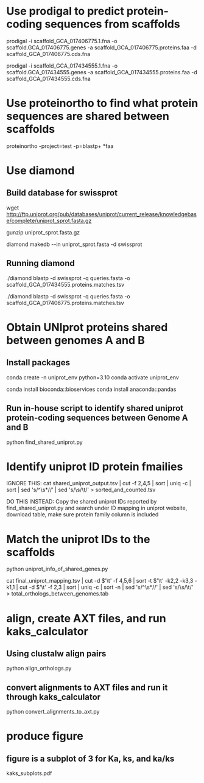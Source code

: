 

# Use prodigal to predict protein-coding sequences from scaffolds

prodigal -i scaffold_GCA_017406775.1.fna -o scaffold.GCA_017406775.genes -a scaffold_GCA_017406775.proteins.faa -d scaffold_GCA_017406775.cds.fna 

prodigal -i scaffold_GCA_017434555.1.fna -o scaffold.GCA_017434555.genes -a scaffold_GCA_017434555.proteins.faa -d scaffold_GCA_017434555.cds.fna 

# Use proteinortho to find what protein sequences are shared between scaffolds

proteinortho -project=test -p=blastp+ *faa

# Use diamond

## Build database for swissprot

wget http://ftp.uniprot.org/pub/databases/uniprot/current_release/knowledgebase/complete/uniprot_sprot.fasta.gz

gunzip uniprot_sprot.fasta.gz

diamond makedb --in uniprot_sprot.fasta -d swissprot


## Running diamond

./diamond blastp -d swissprot -q queries.fasta -o scaffold_GCA_017434555.proteins.matches.tsv

./diamond blastp -d swissprot -q queries.fasta -o scaffold_GCA_017406775.proteins.matches.tsv

# Obtain UNIprot proteins shared between genomes A and B

## Install packages

conda create -n uniprot_env python=3.10
conda activate uniprot_env

conda install bioconda::bioservices
conda install anaconda::pandas 

## Run in-house script to identify shared uniprot protein-coding sequences between Genome A and B

python find_shared_uniprot.py

# Identify uniprot ID protein fmailies

IGNORE THIS: cat shared_uniprot_output.tsv | cut -f 2,4,5 | sort | uniq -c | sort | sed 's/^\s*//' | sed 's/\s/\t/' > sorted_and_counted.tsv

DO THIS INSTEAD: Copy the shared uniprot IDs reported by find_shared_uniprot.py and search under ID mapping in uniprot website, download table, make sure protein family column is included

# Match the uniprot IDs to the scaffolds

python uniprot_info_of_shared_genes.py

cat final_uniprot_mapping.tsv | cut -d $'\t' -f 4,5,6 | sort -t $'\t' -k2,2 -k3,3 -k1,1 | cut -d $'\t' -f 2,3 | sort | uniq -c | sort -n | sed 's/^\s*//' | sed 's/\s/\t/' > total_orthologs_between_genomes.tab

# align, create AXT files, and run kaks_calculator

## Using clustalw align pairs
python align_orthologs.py

## convert alignments to AXT files and run it through kaks_calculator
python convert_alignments_to_axt.py

# produce figure

## figure is a subplot of 3 for Ka, ks, and ka/ks
 
kaks_subplots.pdf